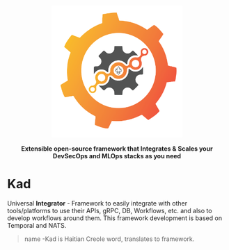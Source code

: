 <p align="center"><img src="kad-logo1.png" width="300"></p>
<p align="center"><b>Extensible open-source framework that Integrates & Scales your DevSecOps and MLOps stacks as you need</b></p>

# Kad

Universal **Integrator** - Framework to easily integrate with other tools/platforms to use their APIs, gRPC, DB, Workflows, etc. and also to develop workflows around them. This framework development is based on Temporal and NATS.

> name -Kad is Haitian Creole word, translates to framework.
